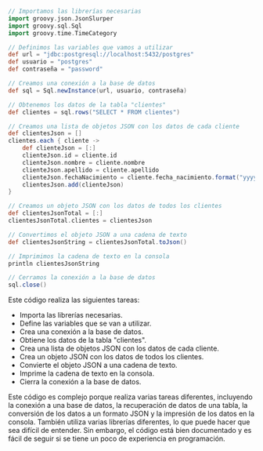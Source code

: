 ```groovy
// Importamos las librerías necesarias
import groovy.json.JsonSlurper
import groovy.sql.Sql
import groovy.time.TimeCategory

// Definimos las variables que vamos a utilizar
def url = "jdbc:postgresql://localhost:5432/postgres"
def usuario = "postgres"
def contraseña = "password"

// Creamos una conexión a la base de datos
def sql = Sql.newInstance(url, usuario, contraseña)

// Obtenemos los datos de la tabla "clientes"
def clientes = sql.rows("SELECT * FROM clientes")

// Creamos una lista de objetos JSON con los datos de cada cliente
def clientesJson = []
clientes.each { cliente ->
    def clienteJson = [:]
    clienteJson.id = cliente.id
    clienteJson.nombre = cliente.nombre
    clienteJson.apellido = cliente.apellido
    clienteJson.fechaNacimiento = cliente.fecha_nacimiento.format("yyyy-MM-dd")
    clientesJson.add(clienteJson)
}

// Creamos un objeto JSON con los datos de todos los clientes
def clientesJsonTotal = [:]
clientesJsonTotal.clientes = clientesJson

// Convertimos el objeto JSON a una cadena de texto
def clientesJsonString = clientesJsonTotal.toJson()

// Imprimimos la cadena de texto en la consola
println clientesJsonString

// Cerramos la conexión a la base de datos
sql.close()

```

Este código realiza las siguientes tareas:

* Importa las librerías necesarias.
* Define las variables que se van a utilizar.
* Crea una conexión a la base de datos.
* Obtiene los datos de la tabla "clientes".
* Crea una lista de objetos JSON con los datos de cada cliente.
* Crea un objeto JSON con los datos de todos los clientes.
* Convierte el objeto JSON a una cadena de texto.
* Imprime la cadena de texto en la consola.
* Cierra la conexión a la base de datos.

Este código es complejo porque realiza varias tareas diferentes, incluyendo la conexión a una base de datos, la recuperación de datos de una tabla, la conversión de los datos a un formato JSON y la impresión de los datos en la consola. También utiliza varias librerías diferentes, lo que puede hacer que sea difícil de entender. Sin embargo, el código está bien documentado y es fácil de seguir si se tiene un poco de experiencia en programación.